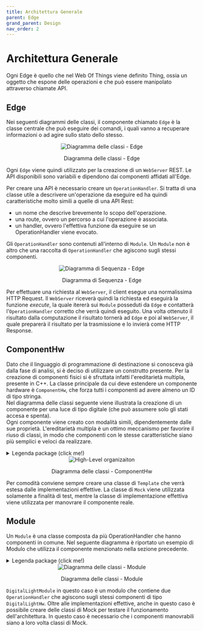 ```yaml
---
title: Architettura Generale
parent: Edge
grand_parent: Design
nav_order: 2
---
```


# Architettura Generale

Ogni Edge è quello che nel Web Of Things viene definito Thing, ossia un oggetto che espone delle operazioni e che può essere manipolato attraverso chiamate API.  

## Edge
Nei seguenti diagrammi delle classi, il componente chiamato ``Edge`` è la classe centrale che può eseguire dei comandi, i quali vanno a recuperare informazioni o ad agire sullo stato dello stesso.

<div align="center">
<img src="https://images2.imgbox.com/d1/db/RTbTBRU6_o.png" alt="Diagramma delle classi - Edge">
<p align="center"> Diagramma delle classi - Edge </p>
</div>

Ogni ``Edge`` viene quindi utilizzato per la creazione di un ``WebServer`` REST. Le API disponibili sono variabili e dipendono dai componenti affidati all'Edge.

Per creare una API è necessario creare un ``OperationHandler``. Si tratta di una classe utile a descrivere un'operazione da eseguire ed ha quindi caratteristiche molto simili a quelle di una API Rest:
- un nome che descrive brevemente lo scopo dell'operazione.
- una route, ovvero un percorso a cui l'operazione è associata.
- un handler, ovvero l'effettiva funzione da eseguire se un OperationHandler viene evocato.

Gli ``OperationHandler`` sono contenuti all'interno di ``Module``.
Un ``Module`` non è altro che una raccolta di ``OperationHandler`` che agiscono sugli stessi componenti.

<div align="center">
<img src="https://images2.imgbox.com/ca/5d/42ZI1GTZ_o.png" alt="Diagramma di Sequenza - Edge">
<p align="center">Diagramma di Sequenza - Edge</p>
</div>

Per effettuare una richiesta al ``WebServer``, il client esegue una normalissima HTTP Request. Il ``WebServer`` riceverà quindi la richiesta ed eseguirà la funzione _execute_, la quale itererà sui ``Module`` posseduti da ``Edge`` e contatterà l'``OperationHandler`` corretto che verrà quindi eseguito. Una volta ottenuto il risultato dalla computazione il risultato tornerà ad ``Edge`` e poi al ``WebServer``, il quale preparerà il risultato per la trasmissione e lo invierà come HTTP Response.

## ComponentHw
Dato che il linguaggio di programmazione di destinazione si conosceva già dalla fase di analisi, si è deciso di utilizzare un construtto presente.
Per la creazione di componenti fisici si è sfruttata infatti l'ereditarietà multipla, presente in C++.
La classe principale da cui deve estendere un componente hardware è ``ComponentHw``, che forza tutti i componenti ad avere almeno un ID di tipo stringa.  
Nel diagramma delle classi seguente viene illustrata la creazione di un componente per una luce di tipo digitale (che può assumere solo gli stati accesa e spenta).  
Ogni componente viene creato con modalità simili, dipendentemente dalle sue proprietà. L'ereditarietà multipla è un ottimo meccanismo per favorire il riuso di classi, in modo che componenti con le stesse caratteristiche siano più semplici e veloci da realizzare.

<details>
  <summary>Legenda package (click me!)</summary>

- <span style="background-color: #add8e6"> brittany</span>
- <span style="background-color: pink"> _brittany-concrete_ </span>
- <span style="background-color: #FFFF99">brittany-mock</span>
</details>

<div align="center">
<img src="https://images2.imgbox.com/a4/31/u51b9lwO_o.png" alt="High-Level organizaiton">
<p align="center"> Diagramma delle classi - ComponentHw</p>
</div>

Per comodità conviene sempre creare una classe di ``Template`` che verrà estesa dalle implementazioni effettive.
La classe di ``Mock`` viene utilizzata solamente a finalità di test, mentre la classe di implementazione effettiva viene utilizzata per manovrare il componente reale.

## Module
Un ``Module`` è una classe composta da più OperationHandler che hanno componenti in comune. Nel seguente diagramma è riportato un esempio di Modulo che utilizza il componente menzionato nella sezione precedente.

<details>
  <summary>Legenda package (click me!)</summary>

- <span style="background-color: #add8e6"> brittany</span>
- <span style="background-color: pink"> _brittany-concrete_ </span>
- <span style="background-color: #FFFF99">brittany-mock</span>
</details>

<div align="center">
<img src="https://images2.imgbox.com/72/1e/6WKzoirp_o.png" alt="Diagramma delle classi - Module">
<p align="center">Diagramma delle classi - Module</p>
</div>

``DigitalLightModule`` in questo caso è un modulo che contiene due ``OperationHandler`` che agiscono sugli stessi componenti di tipo ``DigitalLightHw``.
Oltre alle implementazioni effettive, anche in questo caso è possibile creare delle classi di Mock per testare il funzionamento dell'architettura. In questo caso è necessario che i componenti manovrabili siano a loro volta classi di Mock.
